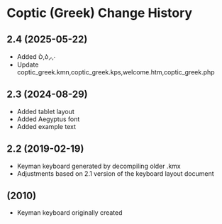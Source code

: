 Coptic (Greek) Change History
====================

2.4 (2025-05-22)
----------------
* Added Ⳳ,ⳳ,⸴,⸳
* Update coptic_greek.kmn,coptic_greek.kps,welcome.htm,coptic_greek.php

2.3 (2024-08-29)
----------------
* Added tablet layout
* Added Aegyptus font
* Added example text

2.2 (2019-02-19)
----------------
* Keyman keyboard generated by decompiling older .kmx 
* Adjustments based on 2.1 version of the keyboard layout document
  
(2010)
----------------
* Keyman keyboard originally created 



